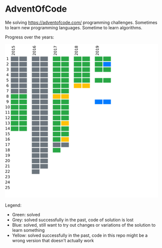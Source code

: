 # AdventOfCode

Me solving https://adventofcode.com/ programming challenges. Sometimes to learn new programming languages. Sometime to learn algorithms.

Progress over the years:

![Solution progress diagram](./StatusImg/StatusImg.svg)

Legend:
* Green: solved
* Grey: solved successfully in the past, code of solution is lost
* Blue: solved, still want to try out changes or variations of the solution to learn something
* Yellow: solved successfully in the past, code in this repo might be a wrong version that doesn't actually work
